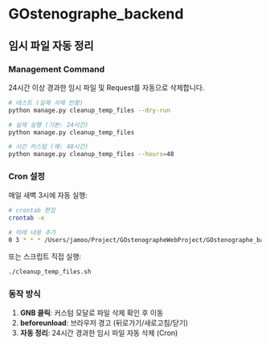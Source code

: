 # GOstenographe_backend

## 임시 파일 자동 정리

### Management Command

24시간 이상 경과한 임시 파일 및 Request를 자동으로 삭제합니다.

```bash
# 테스트 (실제 삭제 안함)
python manage.py cleanup_temp_files --dry-run

# 실제 실행 (기본: 24시간)
python manage.py cleanup_temp_files

# 시간 커스텀 (예: 48시간)
python manage.py cleanup_temp_files --hours=48
```

### Cron 설정

매일 새벽 3시에 자동 실행:

```bash
# crontab 편집
crontab -e

# 아래 내용 추가
0 3 * * * /Users/jamoo/Project/GOstenographeWebProject/GOstenographe_backend/cleanup_temp_files.sh
```

또는 스크립트 직접 실행:

```bash
./cleanup_temp_files.sh
```

### 동작 방식

1. **GNB 클릭**: 커스텀 모달로 파일 삭제 확인 후 이동
2. **beforeunload**: 브라우저 경고 (뒤로가기/새로고침/닫기)
3. **자동 정리**: 24시간 경과한 임시 파일 자동 삭제 (Cron)